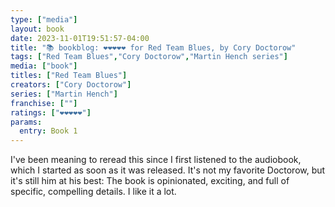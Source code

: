 ```yaml
---
type: ["media"]
layout: book
date: 2023-11-01T19:51:57-04:00
title: "📚 bookblog: ❤️❤️❤️❤️❤️ for Red Team Blues, by Cory Doctorow"
tags: ["Red Team Blues","Cory Doctorow","Martin Hench series"]
media: ["book"]
titles: ["Red Team Blues"]
creators: ["Cory Doctorow"]
series: ["Martin Hench"]
franchise: [""]
ratings: ["❤️❤️❤️❤️❤️"]
params:
  entry: Book 1
---
```


I've been meaning to reread this since I first listened to the audiobook, which I started as soon as it was released. It's not my favorite Doctorow, but it's still him at his best: The book is opinionated, exciting, and full of specific, compelling details. I like it a lot.

